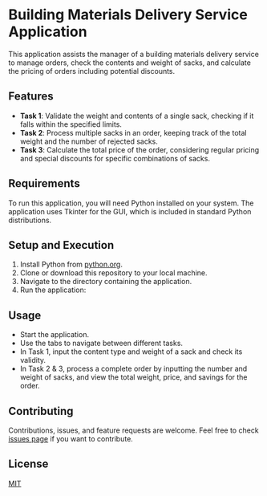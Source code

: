 # Building Materials Delivery Service Application

This application assists the manager of a building materials delivery service to manage orders, check the contents and weight of sacks, and calculate the pricing of orders including potential discounts.

## Features

- **Task 1**: Validate the weight and contents of a single sack, checking if it falls within the specified limits.
- **Task 2**: Process multiple sacks in an order, keeping track of the total weight and the number of rejected sacks.
- **Task 3**: Calculate the total price of the order, considering regular pricing and special discounts for specific combinations of sacks.

## Requirements

To run this application, you will need Python installed on your system. The application uses Tkinter for the GUI, which is included in standard Python distributions.

## Setup and Execution

1. Install Python from [python.org](https://www.python.org/).
2. Clone or download this repository to your local machine.
3. Navigate to the directory containing the application.
4. Run the application:

## Usage

- Start the application.
- Use the tabs to navigate between different tasks.
- In Task 1, input the content type and weight of a sack and check its validity.
- In Task 2 & 3, process a complete order by inputting the number and weight of sacks, and view the total weight, price, and savings for the order.

## Contributing

Contributions, issues, and feature requests are welcome. Feel free to check [issues page](#) if you want to contribute.

## License

[MIT](https://choosealicense.com/licenses/mit/)